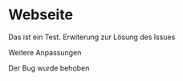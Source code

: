 # Webseite
Das ist ein Test.
Erwiterung zur Lösung des Issues

Weitere Anpassungen

Der Bug wurde behoben
